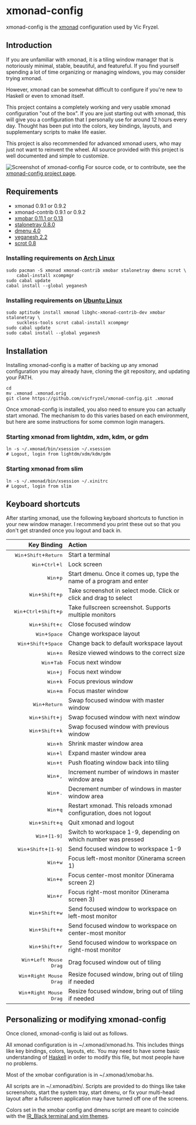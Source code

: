 # xmonad-config
xmonad-config is the [xmonad](http://xmonad.org/) configuration used by Vic Fryzel.


## Introduction

If you are unfamiliar with xmonad, it is a tiling window manager that is
notoriously minimal, stable, beautiful, and featureful.  If you find yourself
spending a lot of time organizing or managing windows, you may consider trying
xmonad.

However, xmonad can be somewhat difficult to configure if you're new to
Haskell or even to xmonad itself.

This project contains a completely working and very usable xmonad
configuration "out of the box".  If you are just starting out with xmonad,
this will give you a configuration that I personally use for around 12 hours
every day.  Thought has been put into the colors, key bindings, layouts,
and supplementary scripts to make life easier.

This project is also recommended for advanced xmonad users, who may just not
want to reinvent the wheel.  All source provided with this project is well
documented and simple to customize.

![Screenshot of xmonad-config](https://raw.github.com/vicfryzel/xmonad-config/master/screenshot.png)
For source code, or to contribute, see the
[xmonad-config project page](http://github.com/vicfryzel/xmonad-config).


## Requirements

* xmonad 0.9.1 or 0.9.2
* xmonad-contrib 0.9.1 or 0.9.2
* [xmobar 0.11.1 or 0.13](http://projects.haskell.org/xmobar/)
* [stalonetray 0.8.0](http://stalonetray.sourceforge.net/)
* [dmenu 4.0](http://tools.suckless.org/dmenu/)
* [yeganesh 2.2](http://dmwit.com/yeganesh/)
* [scrot 0.8](http://freshmeat.net/projects/scrot/)

### Installing requirements on [Arch Linux](http://www.archlinux.org/)

    sudo pacman -S xmonad xmonad-contrib xmobar stalonetray dmenu scrot \
        cabal-install xcompmgr
    sudo cabal update
    cabal install --global yeganesh

### Installing requirements on [Ubuntu Linux](http://www.ubuntu.com/)

    sudo aptitude install xmonad libghc-xmonad-contrib-dev xmobar stalonetray \
        suckless-tools scrot cabal-install xcompmgr
    sudo cabal update
    sudo cabal install --global yeganesh

## Installation

Installing xmonad-config is a matter of backing up any xmonad configuration
you may already have, cloning the git repository, and updating your PATH.

    cd
    mv .xmonad .xmonad.orig
    git clone https://github.com/vicfryzel/xmonad-config.git .xmonad

Once xmonad-config is installed, you also need to ensure you can actually
start xmonad.  The mechanism to do this varies based on each environment, but
here are some instructions for some common login managers.

### Starting xmonad from lightdm, xdm, kdm, or gdm

    ln -s ~/.xmonad/bin/xsession ~/.xsession
    # Logout, login from lightdm/xdm/kdm/gdm

### Starting xmonad from slim

    ln -s ~/.xmonad/bin/xsession ~/.xinitrc
    # Logout, login from slim


## Keyboard shortcuts

After starting xmonad, use the following keyboard shortcuts to function in
your new window manager.  I recommend you print these out so that you don't
get stranded once you logout and back in.

|                           Key Binding                        |                        Action                          |
|-------------------------------------------------------------:|:-------------------------------------------------------|
| <kbd>Win</kbd>+<kbd>Shift</kbd>+<kbd>Return</kbd>            |                      Start a terminal                  |
| <kbd>Win</kbd>+<kbd>Ctrl</kbd>+<kbd>l</kbd>                  |                        Lock screen                     |
| <kbd>Win</kbd>+<kbd>p</kbd> | Start dmenu.  Once it comes up, type the name of a program and enter |
| <kbd>Win</kbd>+<kbd>Shift</kbd>+<kbd>p</kbd> | Take screenshot in select mode. Click or click and drag to select |
| <kbd>Win</kbd>+<kbd>Ctrl</kbd>+<kbd>Shift</kbd>+<kbd>p</kbd> | Take fullscreen screenshot. Supports multiple monitors |
| <kbd>Win</kbd>+<kbd>Shift</kbd>+<kbd>c</kbd> | Close focused window |
| <kbd>Win</kbd>+<kbd>Space</kbd> | Change workspace layout |
| <kbd>Win</kbd>+<kbd>Shift</kbd>+<kbd>Space</kbd> | Change back to default workspace layout |
| <kbd>Win</kbd>+<kbd>n</kbd> | Resize viewed windows to the correct size |
| <kbd>Win</kbd>+<kbd>Tab</kbd> | Focus next window |
| <kbd>Win</kbd>+<kbd>j</kbd> | Focus next window |
| <kbd>Win</kbd>+<kbd>k</kbd> | Focus previous window |
| <kbd>Win</kbd>+<kbd>m</kbd> | Focus master window |
| <kbd>Win</kbd>+<kbd>Return</kbd> | Swap focused window with master window |
| <kbd>Win</kbd>+<kbd>Shift</kbd>+<kbd>j</kbd> | Swap focused window with next window |
| <kbd>Win</kbd>+<kbd>Shift</kbd>+<kbd>k</kbd> | Swap focused window with previous window |
| <kbd>Win</kbd>+<kbd>h</kbd> | Shrink master window area |
| <kbd>Win</kbd>+<kbd>l</kbd> | Expand master window area |
| <kbd>Win</kbd>+<kbd>t</kbd> | Push floating window back into tiling |
| <kbd>Win</kbd>+<kbd>,</kbd> | Increment number of windows in master window area |
| <kbd>Win</kbd>+<kbd>.</kbd> | Decrement number of windows in master window area |
| <kbd>Win</kbd>+<kbd>q</kbd> | Restart xmonad. This reloads xmonad configuration, does not logout |
| <kbd>Win</kbd>+<kbd>Shift</kbd>+<kbd>q</kbd> | Quit xmonad and logout |
| <kbd>Win</kbd>+<kbd>[1-9]</kbd> | Switch to workspace 1-9, depending on which number was pressed |
| <kbd>Win</kbd>+<kbd>Shift</kbd>+<kbd>[1-9]</kbd> | Send focused window to workspace 1-9 |
| <kbd>Win</kbd>+<kbd>w</kbd> | Focus left-most monitor (Xinerama screen 1) |
| <kbd>Win</kbd>+<kbd>e</kbd> | Focus center-most monitor (Xinerama screen 2) |
| <kbd>Win</kbd>+<kbd>r</kbd> | Focus right-most monitor (Xinerama screen 3) |
| <kbd>Win</kbd>+<kbd>Shift</kbd>+<kbd>w</kbd> | Send focused window to workspace on left-most monitor |
| <kbd>Win</kbd>+<kbd>Shift</kbd>+<kbd>e</kbd> | Send focused window to workspace on center-most monitor |
| <kbd>Win</kbd>+<kbd>Shift</kbd>+<kbd>r</kbd> | Send focused window to workspace on right-most monitor |
| <kbd>Win</kbd>+<kbd>Left Mouse Drag</kbd> | Drag focused window out of tiling |
| <kbd>Win</kbd>+<kbd>Right Mouse Drag</kbd> | Resize focused window, bring out of tiling if needed |
| <kbd>Win</kbd>+<kbd>Right Mouse Drag</kbd> | Resize focused window, bring out of tiling if needed |


## Personalizing or modifying xmonad-config

Once cloned, xmonad-config is laid out as follows.

All xmonad configuration is in ~/.xmonad/xmonad.hs.  This includes
things like key bindings, colors, layouts, etc.  You may need to have some
basic understanding of [Haskell](https://wiki.haskell.org/Haskell)
in order to modify this file, but most people have no problems.

Most of the xmobar configuration is in ~/.xmonad/xmobar.hs.

All scripts are in ~/.xmonad/bin/.  Scripts are provided to do things like
take screenshots, start the system tray, start dmenu, or fix your multi-head
layout after a fullscreen application may have turned off one of the screens. 

Colors set in the xmobar config and dmenu script are meant to coincide with the
[IR_Black terminal and vim themes](http://toddwerth.com/2008/04/30/the-last-vim-color-scheme-youll-ever-need/).
